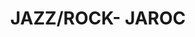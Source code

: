 ---
pid: llb2
title: JAZZ/ROCK- JAROC
location_transcription: North Philly
coordinates: "[-75.150701, 40.008986]"
zipcode: '19132'
gen_neighborhood: North Philadelphia
neighborhood: Strawberry Mansion
outside_phl: 
age: '29'
age_range: 20-29
instagram: 
image_file_name: llb_2.jpg
proposal_transcription: JAROC
topic: Music
topic_summary: '0'
type: 
keywords_other: 
credit: 
image_labels: 
twitter: 
facebook: 
permalink: "/monuments/llb2/"
layout: item-page
---